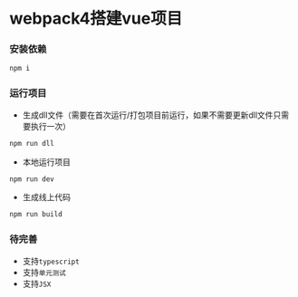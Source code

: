 # webpack4搭建vue项目

### 安装依赖
``` sh
npm i
```

### 运行项目
- 生成dll文件（需要在首次运行/打包项目前运行，如果不需要更新dll文件只需要执行一次）
``` sh
npm run dll
```
- 本地运行项目
``` sh
npm run dev
```
- 生成线上代码
``` sh
npm run build
```

### 待完善
- 支持`typescript`
- 支持`单元测试`
- 支持`JSX`